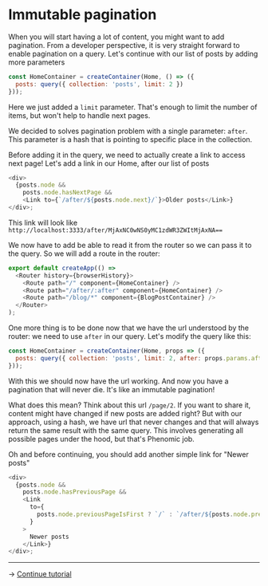 # Immutable pagination

When you will start having a lot of content, you might want to add pagination.
From a developer perspective, it is very straight forward to enable pagination on
a query.
Let's continue with our list of posts by adding more parameters

```js
const HomeContainer = createContainer(Home, () => ({
  posts: query({ collection: 'posts', limit: 2 })
}));
```

Here we just added a ``limit`` parameter. That's enough to limit the number of
items, but won't help to handle next pages.

We decided to solves pagination problem with a single parameter: ``after``.
This parameter is a hash that is pointing to specific place in the collection.

Before adding it in the query, we need to actually create a link to access next page!
Let's add a link in our Home, after our list of posts

```js
<div>
  {posts.node &&
    posts.node.hasNextPage &&
    <Link to={`/after/${posts.node.next}/`}>Older posts</Link>}
</div>;
```

This link will look like ``http://localhost:3333/after/MjAxNC0wNS0yMC1zdWR3ZWItMjAxNA==``

We now have to add be able to read it from the router so we can pass it to the query.
So we will add a route in the router:

```js
export default createApp(() =>
  <Router history={browserHistory}>
    <Route path="/" component={HomeContainer} />
    <Route path="/after/:after" component={HomeContainer} />
    <Route path="/blog/*" component={BlogPostContainer} />
  </Router>
);
```

One more thing is to be done now that we have the url understood by the router:
we need to use ``after`` in our query.
Let's modify the query like this:

```js
const HomeContainer = createContainer(Home, props => ({
  posts: query({ collection: 'posts', limit: 2, after: props.params.after })
}));
```

With this we should now have the url working. And now you have a pagination that
will never die. It's like an immutable pagination!

What does this mean? Think about this url `/page/2`. If you want to share it,
content might have changed if new posts are added right?
But with our approach, using a hash, we have url that never changes and that
will always return the same result with the same query.
This involves generating all possible pages under the hood,
but that's Phenomic job.

Oh and before continuing, you should add another simple link for "Newer posts"

```js
<div>
  {posts.node &&
    posts.node.hasPreviousPage &&
    <Link
      to={
        posts.node.previousPageIsFirst ? `/` : `/after/${posts.node.previous}/`
      }
    >
      Newer posts
    </Link>}
</div>;
```



---

→ [Continue tutorial](6.md)
